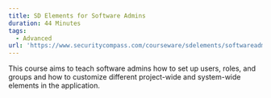 ```yaml
---
title: SD Elements for Software Admins
duration: 44 Minutes
tags:
  - Advanced
url: 'https://www.securitycompass.com/courseware/sdelements/softwareadmin/'
---
```

This course aims to teach software admins how to set up users, roles, and groups and how to customize different project-wide and system-wide elements in the application.
